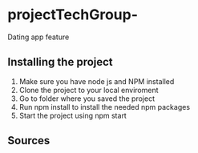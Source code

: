 # projectTechGroup-

Dating app feature

## Installing the project

1. Make sure you have node js and NPM installed
2. Clone the project to your local enviroment
3. Go to folder where you saved the project
4. Run npm install to install the needed npm packages
5. Start the project using npm start

## Sources
